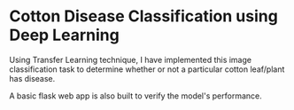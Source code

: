 # Cotton Disease Classification using Deep Learning

Using Transfer Learning technique, I have implemented this image classification task to determine whether or not a particular cotton leaf/plant has disease. 

A basic flask web app is also built to verify the model's performance. 
